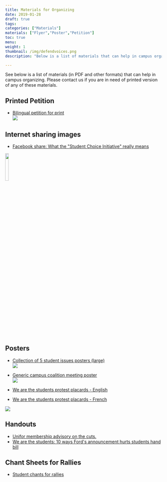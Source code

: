 ```yaml
---
title: Materials for Organizing
date: 2019-01-28
draft: true
tags:
categories: ["Materials"]
materials: ["Flyer","Poster","Petition"]
toc: true
menu: 
weight: 1
thumbnail: /img/defendvoices.png
description: "Below is a list of materials that can help in campus organizing."

---
```


See below is a list of materials (in PDF and other formats) that can help in campus organizing. Please contact us if you are in need of printed version of any of these materials.

## Printed Petition


- [Bilingual petition for print](https://cupe-my.sharepoint.com/:b:/g/personal/gcox_cupe_ca/EVTc_kAZ6WpOmQPCf5Gea8wBOtwReSu2FDUHMTnk1mehSA?e=xbNfRp)  
[![](/img/petition.png)](https://cupe-my.sharepoint.com/:b:/g/personal/gcox_cupe_ca/EVTc_kAZ6WpOmQPCf5Gea8wBOtwReSu2FDUHMTnk1mehSA?e=xbNfRp)

## Internet sharing images


- [Facebook share: What the "Student Choice Initiative" really means](https://www.facebook.com/CKCUFM/photos/a.274835809223263/2702183713155115/?type=3&theater)

<img src="/img/campusradio.png" width="15%">

## Posters

- [Collection of 5 student issues posters (large)](https://cupe-my.sharepoint.com/:b:/g/personal/gcox_cupe_ca/EYxdQna0bhdJiTPx1TKqHMoB-no0pkesNg-4dxZPDXgqyw?e=lpmeAz)  
[![](/img/issues-img.png)](https://cupe-my.sharepoint.com/:b:/g/personal/gcox_cupe_ca/EYxdQna0bhdJiTPx1TKqHMoB-no0pkesNg-4dxZPDXgqyw?e=lpmeAz)
- [Generic campus coalition meeting poster](https://cupe-my.sharepoint.com/:b:/g/personal/gcox_cupe_ca/EbMcJNODhplLo_VjHwicvoIBUryxif3YWGzshycPisVUtQ?e=62qts9)  
[![](/img/meeting-img.png)](https://cupe-my.sharepoint.com/:b:/g/personal/gcox_cupe_ca/EbMcJNODhplLo_VjHwicvoIBUryxif3YWGzshycPisVUtQ?e=62qts9)

- [We are the students protest placards - English](https://cupe-my.sharepoint.com/:b:/g/personal/gcox_cupe_ca/EW68weMI6F1Et2AAJR2PSLYBh7kf2PFP9394C4Cw2lY7-Q?e=5PeKg8)
- [We are the students protest placards - French](https://cupe-my.sharepoint.com/:b:/g/personal/gcox_cupe_ca/Edn1HdIRynBLsVFPYRuBBccBdyBvjkedRobbFUlVTFOafg?e=D2x1mN)  
 
![](/img/placard.png)



## Handouts

- [Unifor membership advisory on the cuts.](https://www.unifor.org/sites/default/files/documents/document/backgrounder-pc_pse_attack-20190123_0.pdf)
- [We are the students: 10 ways Ford's announcement hurts students hand bill](/pdfs/tenthings.pdf)


## Chant Sheets for Rallies

- [Student chants for rallies](https://cupe-my.sharepoint.com/:b:/g/personal/gcox_cupe_ca/ETdGGe2Hzg9Jj-5lNP85i94BLgWJBgdRTWIoA7TGr10agw?e=Jd5M2n)
